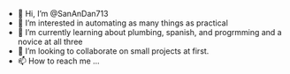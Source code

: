 - 👋 Hi, I’m @SanAnDan713
- 👀 I’m interested in automating as many things as practical
- 🌱 I’m currently learning about plumbing, spanish, and progrmming and a novice at all three
- 💞️ I’m looking to collaborate on small projects at first.
- 📫 How to reach me ... 

<!---
SanAnDan713/SanAnDan713 is a ✨ special ✨ repository because its `README.md` (this file) appears on your GitHub profile.
You can click the Preview link to take a look at your changes.
--->
